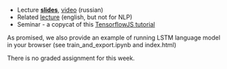* Lecture [__slides__](https://github.com/yandexdataschool/nlp_course/blob/2020/resources/slides/nlp2020_compression_acceleration.pdf), [video](https://yadi.sk/i/j1zM5M-TGvtG8w) (russian)
* Related [lecture](https://www.youtube.com/watch?v=CrDRr2fxbsg) (english, but not for NLP)
* Seminar - a copycat of this [TensorflowJS tutorial](https://www.tensorflow.org/js/tutorials/training/linear_regression)


As promised, we also provide an example of running LSTM language model in your browser (see train_and_export.ipynb and index.html)

There is no graded assignment for this week.

